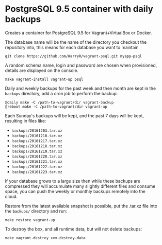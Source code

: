 # PostgreSQL 9.5 container with daily backups

Creates a container for PostgreSQL 9.5 for Vagrant+VirtualBox or Docker.

The database name will be the name of the directory you checkout the repository into,
this means for each database you want to maintain

    git clone https://github.com/HarryR/vagrant-psql.git myapp-psql

A random schema name, login and password are chosen when provisioned, details are displayed on the console.

	make vagrant-install vagrant-up psql

Daily and weekly backups for the past week and then month are kept in the `backups` directory, add a cron job to perform the backup:

    @daily make -C /path-to-vagrant/dir vagrant-backup
    @reboot make -C /path-to-vagrant/dir vagrant-up

Each Sunday's backups will be kept, and the past 7 days will be kept, resulting in files like:

 * `backups/20161203.tar.xz`
 * `backups/20161210.tar.xz`
 * `backups/20161217.tar.xz`
 * `backups/20161218.tar.xz`
 * `backups/20161219.tar.xz`
 * `backups/20161220.tar.xz`
 * `backups/20161221.tar.xz`
 * `backups/20161222.tar.xz`
 * `backups/20161223.tar.xz`

If your database grows to a large size then while these backups are compressed they will accumulate many slightly different files and consume space, you can push the weekly or monthly backups remotely into the cloud.

Restore from the latest available snapshot is possible, put the .tar.xz file into the `backups/` directory and run:

    make restore vagrant-up

To destroy the box, and all runtime data, but will not delete backups:

    make vagrant-destroy xxx-destroy-data
